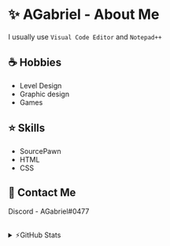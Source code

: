 # ✨ AGabriel - About Me

I usually use `Visual Code Editor` and `Notepad++`

## ☕ Hobbies 
- Level Design
- Graphic design
- Games

## ⭐ Skills
- SourcePawn
- HTML
- CSS

## 📩 Contact Me

Discord - AGabriel#0477

##
<details>
  <summary>⚡GitHub Stats</summary>
  <img align="left" alt="codeSTACKr's GitHub Stats" src="https://github-readme-stats.vercel.app/api?username=agabrieelvega&show_icons=true&hide_border=false&title_color=ff652f&icon_color=FFE400&bg_color=09131B&text_color=ffffff&border_color=0c1a25" />
</details>

